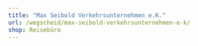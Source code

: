 ```yaml
---
title: "Max Seibold Verkehrsunternehmen e.K."
url: /wegscheid/max-seibold-verkehrsunternehmen-e-k/
shop: Reisebüro
---
```

